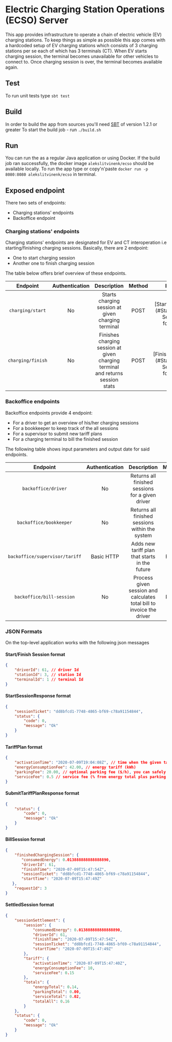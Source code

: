 # Electric Charging Station Operations (ECSO) Server
This app provides infrastructure to operate a chain of electric vehicle (EV) charging stations.
To keep things as simple as possible this app comes with a hardcoded setup of EV charging stations which consists
of 3 charging stations per se each of which has 3 terminals (CT). When EV starts charging session, the terminal becomes 
unavailable for other vehicles to connect to. Once charging session is over, the terminal becomes available again.

## Test
To run unit tests type `sbt test`

## Build
In order to build the app from sources you'll need [SBT](https://www.scala-sbt.org/) of version 1.2.1 or greater
To start the build job - run `./build.sh`

## Run
You can run the as a regular Java application or using Docker.
If the build job ran successfully, the docker image `alekslitvinenk/ecso` should be available locally.
To run the app type or copy'n'paste `docker run -p 8080:8080 alekslitvinenk/ecso` in terminal.

## Exposed endpoint
There two sets of endpoints:
- Charging stations' endpoints
- Backoffice endpoint

### Charging stations' endpoints
Charging stations' endpoints are designated for EV and CT interoperation i.e starting/finishing charging sessions.
Basically, there are 2 endpoint:
- One to start charging session
- Another one to finish charging session

The table below offers brief overview of these endpoints.

| Endpoint  | Authentication | Description | Method | Input | Output |
| :-------: | :-------------:| :---------: | :----: | :---: | :----: |
| `charging/start` | No | Starts charging session at given charging terminal | POST | See [StartSession](#Start/Finish Session format) | See [StartSessionResponse](#StartSessionResponse format) |
| `charging/finish` | No | Finishes charging session at given charging terminal and returns session stats | POST | See [FinishSession](#Start/Finish Session format) | See [SettledSession](#SettledSession format) |

### Backoffice endpoints
Backoffice endpoints provide 4 endpoint:
- For a driver to get an overview of his/her charging sessions
- For a bookkeeper to keep track of the all sessions
- For a supervisor to submit new tariff plans
- For a charging terminal to bill the finished session

The following table shows input parameters and output date for said endpoints.

| Endpoint  | Authentication | Description | Method | Input | Output |
| :-------: | :-------------:| :---------: | :----: | :---: | :----: |
| `backoffice/driver` | No | Returns all finished sessions for a given driver | GET | Mandatory request parameter `driverId` | CSV file containing driver's finished sessions |
| `backoffice/bookkeeper` | No | Returns all finished sessions within the system | GET | - | CSV file containing all finished sessions |
| `backoffice/supervisor/tariff` | Basic HTTP | Adds new tariff plan that starts in the future | POST | See [TariffPlan](#TariffPlan format) | See [SubmitTariffPlanResponse format](#SubmitTariffPlanResponse format) |
| `backoffice/bill-session` | No | Process given session and calculates total bill to invoice the driver | POST | See [BillSession](#BillSession format) | See [SettledSession](#SettledSession format)

### JSON Formats
On the top-level application works with the following json messages

#### Start/Finish Session format
```json
{
	"driverId": 61, // driver Id
	"stationId": 3, // station Id
	"terminalId": 1 // terminal Id
}
```

#### StartSessionResponse format
```json
{
    "sessionTicket": "dd8bfcd1-7748-4865-bf69-c78a91154844",
    "status": {
        "code": 0,
        "message": "Ok"
    }
}
```

#### TariffPlan format
```json
{
    "activationTime": "2020-07-09T19:04:08Z", // time when the given tariff plan comes into force
    "energyConsumptionFee": 42.00, // energy tariff (kWh)
    "parkingFee": 20.00, // optional parking fee ($/h), you can safely omit this field if you don't want to charge you customers parking fee
    "serviceFee": 0.5 // service fee (% from energy total plus parking total)
}
```

#### SubmitTariffPlanResponse format
```json
{
    "status": {
        "code": 0,
        "message": "Ok"
    }
}
```

#### BillSession format
```json
{
    "finishedChargingSession": {
       "consumedEnergy": 0.013888888888888890,
       "driverId": 61,
       "finishTime": "2020-07-09T15:47:54Z",
       "sessionTicket": "dd8bfcd1-7748-4865-bf69-c78a91154844",
       "startTime": "2020-07-09T15:47:49Z"
   },
    "requestId": 3 
}
```

#### SettledSession format
```json
{
    "sessionSettlement": {
        "session": {
            "consumedEnergy": 0.013888888888888890,
            "driverId": 61,
            "finishTime": "2020-07-09T15:47:54Z",
            "sessionTicket": "dd8bfcd1-7748-4865-bf69-c78a91154844",
            "startTime": "2020-07-09T15:47:49Z"
        },
        "tariff": {
            "activationTime": "2020-07-09T15:47:40Z",
            "energyConsumptionFee": 10,
            "serviceFee": 0.15
        },
        "totals": {
            "energyTotal": 0.14,
            "parkingTotal": 0.00,
            "serviceTotal": 0.02,
            "totalAll": 0.16
        }
    },
    "status": {
        "code": 0,
        "message": "Ok"
    }
}
```